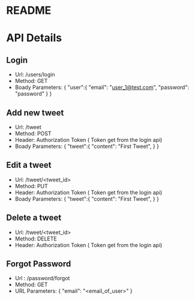 # README
# API Details

## Login
- Url: /users/login
- Method: GET
- Boady Parameters: 
{
    "user":{
      "email": "user_1@test.com",
      "password": "password"
    }
  }
 
 
## Add new tweet
- Url: /tweet
- Method: POST
- Header: Authorization Token ( Token get from the login api)
- Boady Parameters: 
{
    "tweet":{
      "content": "First Tweet",
    }
  }
  
## Edit a tweet
- Url: /tweet/<tweet_id>
- Method: PUT
- Header: Authorization Token ( Token get from the login api)
- Boady Parameters: 
{
    "tweet":{
      "content": "First Tweet",
    }
  }
  
## Delete a tweet
- Url: /tweet/<tweet_id>
- Method: DELETE
- Header: Authorization Token ( Token get from the login api)


## Forgot Password
- Url : /password/forgot
- Method: GET
- URL Parameters: { "email": "<email_of_user>" }
